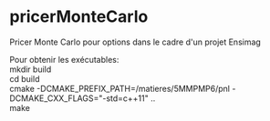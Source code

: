 # pricerMonteCarlo
Pricer Monte Carlo pour options dans le cadre d'un projet Ensimag

Pour obtenir les exécutables:  
mkdir build  
cd build  
cmake -DCMAKE_PREFIX_PATH=/matieres/5MMPMP6/pnl -DCMAKE_CXX_FLAGS="-std=c++11" ..  
make
